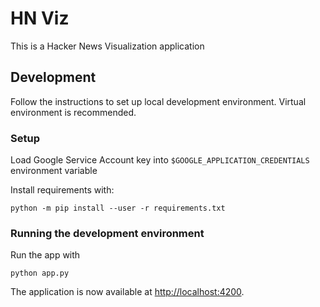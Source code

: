 # HN Viz

This is a Hacker News Visualization application

## Development

Follow the instructions to set up local development environment. Virtual environment is recommended.

### Setup

Load Google Service Account key into `$GOOGLE_APPLICATION_CREDENTIALS` environment variable

Install requirements with:

```
python -m pip install --user -r requirements.txt
```

### Running the development environment

Run the app with

```
python app.py
```

The application is now available at [http://localhost:4200](http://localhost:4200).
